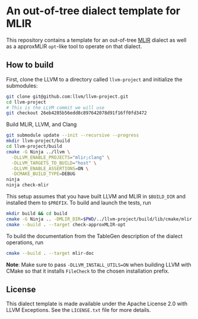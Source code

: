 # An out-of-tree dialect template for MLIR

This repository contains a template for an out-of-tree [MLIR](https://mlir.llvm.org/) dialect as well as a
approxMLIR `opt`-like tool to operate on that dialect.

## How to build

First, clone the LLVM to a directory called `llvm-project` and initialize the submodules:

```sh
git clone git@github.com:llvm/llvm-project.git
cd llvm-project
# This is the LLVM commit we will use 
git checkout 26eb4285b56edd8c897642078d91f16ff0fd3472
```

Build MLIR, LLVM, and Clang

```sh
git submodule update --init --recursive --progress
mkdir llvm-project/build
cd llvm-project/build
cmake -G Ninja ../llvm \
  -DLLVM_ENABLE_PROJECTS="mlir;clang" \
  -DLLVM_TARGETS_TO_BUILD="host" \
  -DLLVM_ENABLE_ASSERTIONS=ON \
  -DCMAKE_BUILD_TYPE=DEBUG 
ninja
ninja check-mlir
```

This setup assumes that you have built LLVM and MLIR in `$BUILD_DIR` and installed them to `$PREFIX`. To build and launch the tests, run
```sh
mkdir build && cd build
cmake -G Ninja .. -DMLIR_DIR=$PWD/../llvm-project/build/lib/cmake/mlir -DLLVM_EXTERNAL_LIT=$PWD/../llvm-project/build/bin/llvm-lit
cmake --build . --target check-approxMLIR-opt
```
To build the documentation from the TableGen description of the dialect
operations, run
```sh
cmake --build . --target mlir-doc
```
**Note**: Make sure to pass `-DLLVM_INSTALL_UTILS=ON` when building LLVM with
CMake so that it installs `FileCheck` to the chosen installation prefix.

## License

This dialect template is made available under the Apache License 2.0 with LLVM Exceptions. See the `LICENSE.txt` file for more details.
